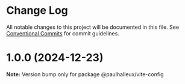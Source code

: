 # Change Log

All notable changes to this project will be documented in this file.
See [Conventional Commits](https://conventionalcommits.org) for commit guidelines.

# 1.0.0 (2024-12-23)

**Note:** Version bump only for package @paulhalleux/vite-config
